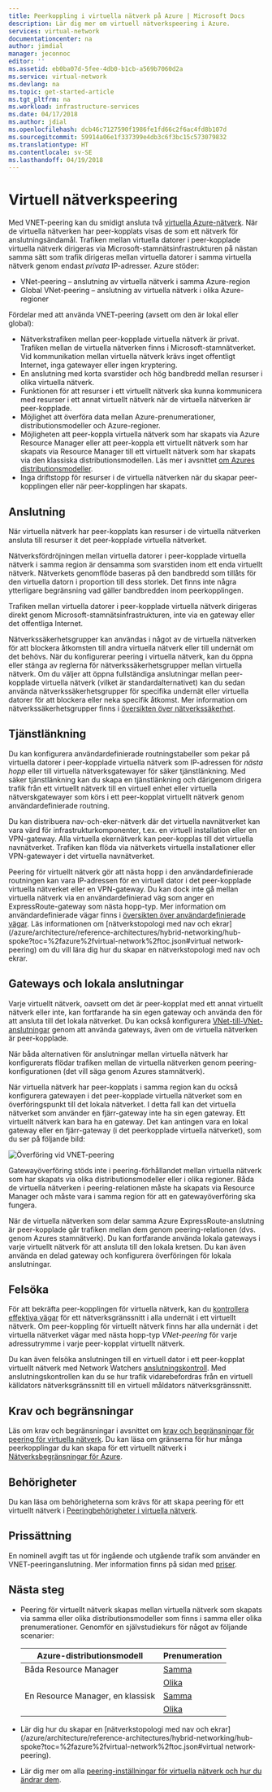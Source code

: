 ```yaml
---
title: Peerkoppling i virtuella nätverk på Azure | Microsoft Docs
description: Lär dig mer om virtuell nätverkspeering i Azure.
services: virtual-network
documentationcenter: na
author: jimdial
manager: jeconnoc
editor: ''
ms.assetid: eb0ba07d-5fee-4db0-b1cb-a569b7060d2a
ms.service: virtual-network
ms.devlang: na
ms.topic: get-started-article
ms.tgt_pltfrm: na
ms.workload: infrastructure-services
ms.date: 04/17/2018
ms.author: jdial
ms.openlocfilehash: dcb46c7127590f1986fe1fd66c2f6ac4fd8b107d
ms.sourcegitcommit: 59914a06e1f337399e4db3c6f3bc15c573079832
ms.translationtype: HT
ms.contentlocale: sv-SE
ms.lasthandoff: 04/19/2018
---
```

# <a name="virtual-network-peering"></a>Virtuell nätverkspeering

Med VNET-peering kan du smidigt ansluta två [virtuella Azure-nätverk](virtual-networks-overview.md). När de virtuella nätverken har peer-kopplats visas de som ett nätverk för anslutningsändamål. Trafiken mellan virtuella datorer i peer-kopplade virtuella nätverk dirigeras via Microsoft-stamnätsinfrastrukturen på nästan samma sätt som trafik dirigeras mellan virtuella datorer i samma virtuella nätverk genom endast *privata* IP-adresser. Azure stöder:
* VNet-peering – anslutning av virtuella nätverk i samma Azure-region
* Global VNet-peering – anslutning av virtuella nätverk i olika Azure-regioner

Fördelar med att använda VNET-peering (avsett om den är lokal eller global):

* Nätverkstrafiken mellan peer-kopplade virtuella nätverk är privat. Trafiken mellan de virtuella nätverken finns i Microsoft-stamnätverket. Vid kommunikation mellan virtuella nätverk krävs inget offentligt Internet, inga gatewayer eller ingen kryptering.
* En anslutning med korta svarstider och hög bandbredd mellan resurser i olika virtuella nätverk.
* Funktionen för att resurser i ett virtuellt nätverk ska kunna kommunicera med resurser i ett annat virtuellt nätverk när de virtuella nätverken är peer-kopplade.
* Möjlighet att överföra data mellan Azure-prenumerationer, distributionsmodeller och Azure-regioner.
* Möjligheten att peer-koppla virtuella nätverk som har skapats via Azure Resource Manager eller att peer-koppla ett virtuellt nätverk som har skapats via Resource Manager till ett virtuellt nätverk som har skapats via den klassiska distributionsmodellen. Läs mer i avsnittet [om Azures distributionsmodeller](../azure-resource-manager/resource-manager-deployment-model.md?toc=%2fazure%2fvirtual-network%2ftoc.json).
* Inga driftstopp för resurser i de virtuella nätverken när du skapar peer-kopplingen eller när peer-kopplingen har skapats.

## <a name="connectivity"></a>Anslutning

När virtuella nätverk har peer-kopplats kan resurser i de virtuella nätverken ansluta till resurser it det peer-kopplade virtuella nätverket.

Nätverksfördröjningen mellan virtuella datorer i peer-kopplade virtuella nätverk i samma region är densamma som svarstiden inom ett enda virtuellt nätverk. Nätverkets genomflöde baseras på den bandbredd som tillåts för den virtuella datorn i proportion till dess storlek. Det finns inte några ytterligare begränsning vad gäller bandbredden inom peerkopplingen.

Trafiken mellan virtuella datorer i peer-kopplade virtuella nätverk dirigeras direkt genom Microsoft-stamnätsinfrastrukturen, inte via en gateway eller det offentliga Internet.

Nätverkssäkerhetsgrupper kan användas i något av de virtuella nätverken för att blockera åtkomsten till andra virtuella nätverk eller till undernät om det behövs.
När du konfigurerar peering i virtuella nätverk, kan du öppna eller stänga av reglerna för nätverkssäkerhetsgrupper mellan virtuella nätverk. Om du väljer att öppna fullständiga anslutningar mellan peer-kopplade virtuella nätverk (vilket är standardalternativet) kan du sedan använda nätverkssäkerhetsgrupper för specifika undernät eller virtuella datorer för att blockera eller neka specifik åtkomst. Mer information om nätverkssäkerhetsgrupper finns i [översikten över nätverkssäkerhet](virtual-networks-nsg.md).

## <a name="service-chaining"></a>Tjänstlänkning

Du kan konfigurera användardefinierade routningstabeller som pekar på virtuella datorer i peer-kopplade virtuella nätverk som IP-adressen för *nästa hopp* eller till virtuella nätverksgatewayer för säker tjänstlänkning. Med säker tjänstlänkning kan du skapa en tjänstlänkning och därigenom dirigera trafik från ett virtuellt nätverk till en virtuell enhet eller virtuella nätverskgatewayer som körs i ett peer-kopplat virtuellt nätverk genom användardefinierade routning.

Du kan distribuera nav-och-eker-nätverk där det virtuella navnätverket kan vara värd för infrastrukturkomponenter, t.ex. en virtuell installation eller en VPN-gateway. Alla virtuella ekernätverk kan peer-kopplas till det virtuella navnätverket. Trafiken kan flöda via nätverkets virtuella installationer eller VPN-gatewayer i det virtuella navnätverket. 

Peering för virtuellt nätverk gör att nästa hopp i den användardefinierade routningen kan vara IP-adressen för en virtuell dator i det peer-kopplade virtuella nätverket eller en VPN-gateway. Du kan dock inte gå mellan virtuella nätverk via en användardefinierad väg som anger en ExpressRoute-gateway som nästa hopp-typ. Mer information om användardefinierade vägar finns i [översikten över användardefinierade vägar](virtual-networks-udr-overview.md#user-defined). Läs informationen om [nätverkstopologi med nav och ekrar](/azure/architecture/reference-architectures/hybrid-networking/hub-spoke?toc=%2fazure%2fvirtual-network%2ftoc.json#virtual network-peering) om du vill lära dig hur du skapar en nätverkstopologi med nav och ekrar.

## <a name="gateways-and-on-premises-connectivity"></a>Gateways och lokala anslutningar

Varje virtuellt nätverk, oavsett om det är peer-kopplat med ett annat virtuellt nätverk eller inte, kan fortfarande ha sin egen gateway och använda den för att ansluta till det lokala nätverket. Du kan också konfigurera [VNet-till-VNet-anslutningar](../vpn-gateway/vpn-gateway-vnet-vnet-rm-ps.md?toc=%2fazure%2fvirtual-network%2ftoc.json) genom att använda gateways, även om de virtuella nätverken är peer-kopplade.

När båda alternativen för anslutningar mellan virtuella nätverk har konfigurerats flödar trafiken mellan de virtuella nätverken genom peering-konfigurationen (det vill säga genom Azures stamnätverk).

När virtuella nätverk har peer-kopplats i samma region kan du också konfigurera gatewayen i det peer-kopplade virtuella nätverket som en överföringspunkt till det lokala nätverket. I detta fall kan det virtuella nätverket som använder en fjärr-gateway inte ha sin egen gateway. Ett virtuellt nätverk kan bara ha en gateway. Det kan antingen vara en lokal gateway eller en fjärr-gateway (i det peerkopplade virtuella nätverket), som du ser på följande bild:

![Överföring vid VNET-peering](./media/virtual-networks-peering-overview/figure04.png)

Gatewayöverföring stöds inte i peering-förhållandet mellan virtuella nätverk som har skapats via olika distributionsmodeller eller i olika regioner. Båda de virtuella nätverken i peering-relationen måste ha skapats via Resource Manager och måste vara i samma region för att en gatewayöverföring ska fungera.

När de virtuella nätverken som delar samma Azure ExpressRoute-anslutning är peer-kopplade går trafiken mellan dem genom peering-relationen (dvs. genom Azures stamnätverk). Du kan fortfarande använda lokala gateways i varje virtuellt nätverk för att ansluta till den lokala kretsen. Du kan även använda en delad gateway och konfigurera överföringen för lokala anslutningar.

## <a name="troubleshoot"></a>Felsöka

För att bekräfta peer-kopplingen för virtuella nätverk, kan du [kontrollera effektiva vägar](virtual-network-routes-troubleshoot-portal.md) för ett nätverksgränssnitt i alla undernät i ett virtuellt nätverk. Om peer-koppling för virtuellt nätverk finns har alla undernät i det virtuella nätverket vägar med nästa hopp-typ *VNet-peering* för varje adressutrymme i varje peer-kopplat virtuellt nätverk.

Du kan även felsöka anslutningen till en virtuell dator i ett peer-kopplat virtuellt nätverk med Network Watchers [anslutningskontroll](../network-watcher/network-watcher-connectivity-portal.md?toc=%2fazure%2fvirtual-network%2ftoc.json). Med anslutningskontrollen kan du se hur trafik vidarebefordras från en virtuell källdators nätverksgränssnitt till en virtuell måldators nätverksgränssnitt.

## <a name="requirements-and-constraints"></a>Krav och begränsningar

Läs om krav och begränsningar i avsnittet om [krav och begränsningar för peering för virtuella nätverk](virtual-network-manage-peering.md#requirements-and-constraints). Du kan läsa om gränserna för hur många peerkopplingar du kan skapa för ett virtuellt nätverk i [Nätverksbegränsningar för Azure](../azure-subscription-service-limits.md?toc=%2fazure%2fvirtual-network%2ftoc.json#azure-resource-manager-virtual-networking-limits). 

## <a name="permissions"></a>Behörigheter

Du kan läsa om behörigheterna som krävs för att skapa peering för ett virtuellt nätverk i [Peeringbehörigheter i virtuella nätverk](virtual-network-manage-peering.md#permissions).

## <a name="pricing"></a>Prissättning

En nominell avgift tas ut för ingående och utgående trafik som använder en VNET-peeringanslutning. Mer information finns på sidan med [priser](https://azure.microsoft.com/pricing/details/virtual-network).

## <a name="next-steps"></a>Nästa steg

* Peering för virtuellt nätverk skapas mellan virtuella nätverk som skapats via samma eller olika distributionsmodeller som finns i samma eller olika prenumerationer. Genomför en självstudiekurs för något av följande scenarier:

    |Azure-distributionsmodell             | Prenumeration  |
    |---------                          |---------|
    |Båda Resource Manager              |[Samma](tutorial-connect-virtual-networks-portal.md)|
    |                                   |[Olika](create-peering-different-subscriptions.md)|
    |En Resource Manager, en klassisk  |[Samma](create-peering-different-deployment-models.md)|
    |                                   |[Olika](create-peering-different-deployment-models-subscriptions.md)|

* Lär dig hur du skapar en [nätverkstopologi med nav och ekrar](/azure/architecture/reference-architectures/hybrid-networking/hub-spoke?toc=%2fazure%2fvirtual-network%2ftoc.json#virtual network-peering).
* Lär dig mer om alla [peering-inställningar för virtuella nätverk och hur du ändrar dem](virtual-network-manage-peering.md).
